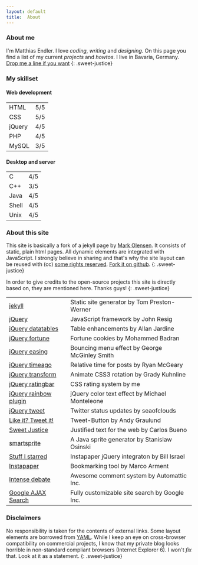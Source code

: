 ```yaml
---
layout: default
title:  About
---
```

<script type="text/javascript">
$(document).ready(function() {
	$('.skills').ratingbar({
		maxRating: 		5,
		wrapperWidth:	115,
		showText: 		false,
		wrapperClass:	"plus_empty",
		innerClass:		"plus_filled"
	});
});
</script>

### About me ###

I'm Matthias Endler. I love *coding*, *writing* and *designing*. On this page you find a list of my current *projects* and *howtos*. I live in Bavaria, Germany. <a href='&#109;&#97;&#105;&#108;&#116;&#111;&#58;&#109;&#97;&#116;&#116;&#104;&#105;&#97;&#115;&#45;&#101;&#110;&#100;&#108;&#101;&#114;&#64;&#103;&#109;&#120;&#46;&#110;&#101;&#116;'>&#68;&#114;&#111;&#112;&#32;&#109;&#101;&#32;&#97;&#32;&#108;&#105;&#110;&#101;&#32;&#105;&#102;&#32;&#121;&#111;&#117;&#32;&#119;&#97;&#110;&#116;</a>
{: .sweet-justice}

### My skillset ###

#### Web development ####

<table class="set">
	<tr>
		<td class="descriptions">HTML</td>
		<td class="skills">5/5</td>		
	</tr>
	<tr>
		<td class="descriptions">CSS</td>
		<td class="skills">5/5</td>		
	</tr>
	<tr>
		<td class="descriptions">jQuery</td>
		<td class="skills">4/5</td>		
	</tr>
	<tr>
		<td class="descriptions">PHP</td>
		<td class="skills">4/5</td>		
	</tr>
	<tr>
		<td class="descriptions">MySQL</td>
		<td class="skills">3/5</td>		
	</tr>
</table>


#### Desktop and server ####

<table class="set">
	<tr>
		<td class="descriptions">C</td>
		<td class="skills">4/5</td>		
	</tr>
	<tr>
		<td class="descriptions">C++</td>
		<td class="skills">3/5</td>		
	</tr>
	<tr>
		<td class="descriptions">Java</td>
		<td class="skills">4/5</td>		
	</tr>
	<tr>
		<td class="descriptions">Shell</td>
		<td class="skills">4/5</td>		
	</tr>
	<tr>
		<td class="descriptions">Unix</td>
		<td class="skills">4/5</td>		
	</tr>
</table>

### About this site ###

This site is basically a fork of a jekyll page by <a href="http://olesenm.github.com">Mark Olensen</a>. It consists of static, plain html pages. All dynamic elements are integrated with JavaScript. 
I strongly believe in sharing and that's why the site layout can be reused with (cc)
<a href="http://creativecommons.org/licenses/by-sa/2.0/">some rights reserved</a>.
<a href="http://www.github.com/mre/mre.github.com">Fork it on github</a>.
{: .sweet-justice}

In order to give credits to the open-source projects this site is directly based on, they are mentioned here. Thanks guys!
{: .sweet-justice}

<table class="medium set">
	<tr>
		<td><a href="http://jekyllrb.com">jekyll</a></td>
		<td>Static site generator <span class="author">by Tom Preston-Werner</span></td>		
	</tr>
	<tr>
		<td><a href="http://www.jquery.com">jQuery</a></td>
		<td>JavaScript framework <span class="author">by John Resig</span></td>		
	</tr>
	<tr>
		<td><a href="http://www.datatables.net/">jQuery datatables</a></td>
		<td>Table enhancements <span class="author">by Allan Jardine</span></td>		
	</tr>
	<tr>
		<td><a href="http://plugins.jquery.com/project/fortune">jQuery fortune</a></td>
		<td>Fortune cookies <span class="author">by Mohammed Badran</span></td>		
	</tr>
	<tr>
		<td><a href="http://gsgd.co.uk/sandbox/jquery/easing/">jQuery easing</a></td>
		<td>Bouncing menu effect <span class="author">by George McGinley Smith</span></td>		
	</tr>
	<tr>
		<td><a href="http://timeago.yarp.com/">jQuery timeago</a></td>
		<td>Relative time for posts <span class="author">by Ryan McGeary</span></td>		
	</tr>
	<tr>
		<td><a href="http://plugins.jquery.com/project/2d-transform">jQuery transform</a></td>
		<td>Animate CSS3 rotation <span class="author">by Grady Kuhnline</span></td>		
	</tr>
	<tr>
		<td><a href="/projects/ratingbar">jQuery ratingbar</a></td>
		<td>CSS rating system <span class="author">by me</span></td>		
	</tr>
	<tr>
		<td><a href="http://michaelmonteleone.net/">jQuery rainbow plugin</a></td>
		<td>jQuery color text effect <span class="author">by Michael Monteleone</span></td>		
	</tr>
	<tr>
		<td><a href="http://tweet.seaofclouds.com">jQuery tweet</a></td>
		<td>Twitter status updates <span class="author">by seaofclouds</span></td>		
	</tr>
	<tr>
		<td><a href="http://pongsocket.com/tweet-it/">Like it? Tweet it!</a></td>
		<td>Tweet-Button  <span class="author">by Andy Graulund</span></td>
	</tr>
	<tr>
		<td><a href="http://carlos.bueno.org/2010/04/sweet-justice.html">Sweet Justice</a></td>
		<td>Justified text for the web <span class="author">by Carlos Bueno</span></td>		
	</tr>
<tr>
	<td><a href="http://csssprites.org/">smartsprite</a></td>
	<td>A Java sprite generator <span class="author">by Stanislaw Osinski</span></td>
</tr>
	<tr>
		<td><a href="http://cubicle17.com/post/521485300/give-me-stuff-i-starred">Stuff I starred</a></td>
		<td>Instapaper jQuery integraton <span class="author">by Bill Israel</span></td>		
	</tr>
	<tr>
		<td><a href="http://www.instapaper.com/">Instapaper</a></td>
		<td>Bookmarking tool <span class="author">by Marco Arment</span></td>		
	</tr>
	<tr>
		<td><a href="http://intensedebate.com/">Intense debate</a></td>
		<td>Awesome comment system <span class="author">by Automattic Inc.</span></td>		
	</tr>
	<tr>
		<td><a href="http://code.google.com/apis/ajaxsearch/">Google AJAX Search</a></td>
		<td>Fully customizable site search <span class="author">by Google Inc.</span></td>
	</tr>
</table>

### Disclaimers ###

No responsibility is taken for the contents of external links. Some layout elements are borrowed from 
<a href="http://www.yaml.de/en/">YAML</a>. While I keep an eye on cross-browser compatibility on commercial projects,  I know that my private blog looks horrible in non-standard compliant browsers (Internet Explorer 6). I won't *fix* that. Look at it as a statement.
{: .sweet-justice}

